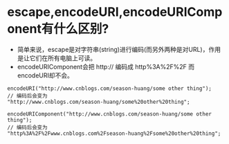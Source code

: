 # escape,encodeURI,encodeURIComponent有什么区别?
* 简单来说，escape是对字符串(string)进行编码(而另外两种是对URL)，作用是让它们在所有电脑上可读。
* encodeURIComponent会把 http:// 编码成 http%3A%2F%2F 而encodeURI却不会。

```
encodeURI("http://www.cnblogs.com/season-huang/some other thing");
// 编码后会变为
"http://www.cnblogs.com/season-huang/some%20other%20thing";

encodeURIComponent("http://www.cnblogs.com/season-huang/some other thing");
// 编码后会变为
"http%3A%2F%2Fwww.cnblogs.com%2Fseason-huang%2Fsome%20other%20thing";

```